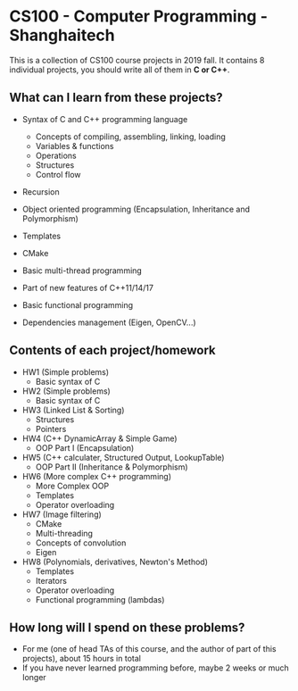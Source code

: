 # CS100 - Computer Programming - Shanghaitech

This is a collection of CS100 course projects in 2019 fall.
It contains 8 individual projects, you should write all of them in **C or C++**.


## What can I learn from these projects?
- Syntax of C and C++ programming language
    - Concepts of compiling, assembling, linking, loading
    - Variables & functions
    - Operations
    - Structures
    - Control flow
- Recursion
- Object oriented programming (Encapsulation, Inheritance and Polymorphism)
- Templates
- CMake
- Basic multi-thread programming
- Part of new features of C++11/14/17
- Basic functional programming



- Dependencies management (Eigen, OpenCV...)

## Contents of each project/homework
- HW1 (Simple problems)
    - Basic syntax of C
- HW2 (Simple problems)
    - Basic syntax of C
- HW3 (Linked List & Sorting)
    - Structures
    - Pointers
- HW4 (C++ DynamicArray & Simple Game)
    - OOP Part I (Encapsulation)
- HW5 (C++ calculater, Structured Output, LookupTable)
    - OOP Part II (Inheritance & Polymorphism)
- HW6 (More complex C++ programming)
    - More Complex OOP
    - Templates
    - Operator overloading
- HW7 (Image filtering)
    - CMake
    - Multi-threading
    - Concepts of convolution
    - Eigen
- HW8 (Polynomials, derivatives, Newton's Method)
    - Templates
    - Iterators
    - Operator overloading
    - Functional programming (lambdas)

## How long will I spend on these problems?
- For me (one of head TAs of this course, and the author of part of this projects), about 15 hours in total
- If you have never learned programming before, maybe 2 weeks or much longer

